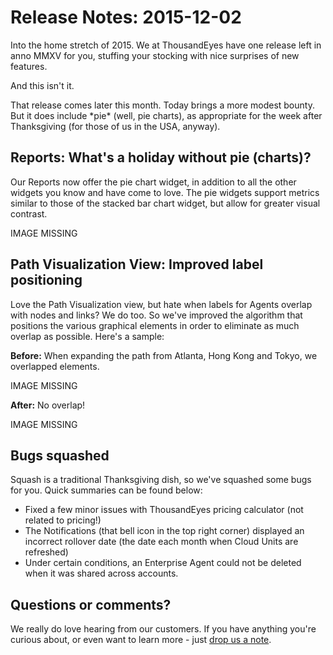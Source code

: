 # Release Notes: 2015-12-02

Into the home stretch of 2015.  We at ThousandEyes have one release left in anno MMXV for you, stuffing your stocking with nice surprises of new features.

And this isn't it.

That release comes later this month. Today brings a more modest bounty. But it does include \*pie\* \(well, pie charts\), as appropriate for the week after Thanksgiving \(for those of us in the USA, anyway\).

## Reports: What's a holiday without pie \(charts\)?

Our Reports now offer the pie chart widget, in addition to all the other widgets you know and have come to love.  The pie widgets support metrics similar to those of the stacked bar chart widget, but allow for greater visual contrast.

IMAGE MISSING

## Path Visualization View: Improved label positioning

Love the Path Visualization view, but hate when labels for Agents overlap with nodes and links?  We do too.  So we've improved the algorithm that positions the various graphical elements in order to eliminate as much overlap as possible.  Here's a sample:

**Before:** When expanding the path from Atlanta, Hong Kong and Tokyo, we overlapped elements.

IMAGE MISSING

**After:** No overlap!

IMAGE MISSING

## Bugs squashed

Squash is a traditional Thanksgiving dish, so we've squashed some bugs for you.  Quick summaries can be found below:

* Fixed a few minor issues with ThousandEyes pricing calculator \(not related to pricing!\)
* The Notifications \(that bell icon in the top right corner\) displayed an incorrect rollover date \(the date each month when Cloud Units are refreshed\)
* Under certain conditions, an Enterprise Agent could not be deleted when it was shared across accounts.

## Questions or comments?

 We really do love hearing from our customers.  If you have anything you're curious about, or even want to learn more - just [drop us a note](mailto:support@thousandeyes.com?subject=2015-11-11+Release+Update).

